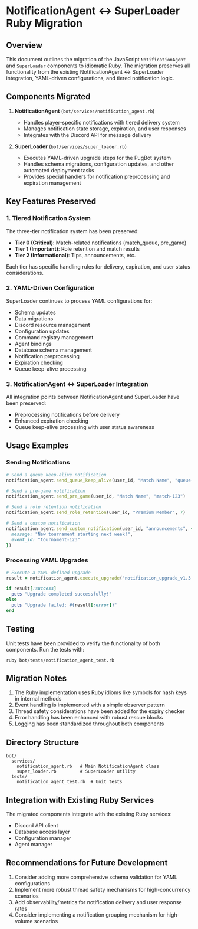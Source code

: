 # NotificationAgent ↔ SuperLoader Ruby Migration

## Overview

This document outlines the migration of the JavaScript `NotificationAgent` and `SuperLoader` components to idiomatic Ruby. The migration preserves all functionality from the existing NotificationAgent ↔ SuperLoader integration, YAML-driven configurations, and tiered notification logic.

## Components Migrated

1. **NotificationAgent** (`bot/services/notification_agent.rb`)
   - Handles player-specific notifications with tiered delivery system
   - Manages notification state storage, expiration, and user responses
   - Integrates with the Discord API for message delivery

2. **SuperLoader** (`bot/services/super_loader.rb`)
   - Executes YAML-driven upgrade steps for the PugBot system
   - Handles schema migrations, configuration updates, and other automated deployment tasks
   - Provides special handlers for notification preprocessing and expiration management

## Key Features Preserved

### 1. Tiered Notification System

The three-tier notification system has been preserved:

- **Tier 0 (Critical)**: Match-related notifications (match_queue, pre_game)
- **Tier 1 (Important)**: Role retention and match results
- **Tier 2 (Informational)**: Tips, announcements, etc.

Each tier has specific handling rules for delivery, expiration, and user status considerations.

### 2. YAML-Driven Configuration

SuperLoader continues to process YAML configurations for:

- Schema updates
- Data migrations
- Discord resource management
- Configuration updates
- Command registry management
- Agent bindings
- Database schema management
- Notification preprocessing
- Expiration checking
- Queue keep-alive processing

### 3. NotificationAgent ↔ SuperLoader Integration

All integration points between NotificationAgent and SuperLoader have been preserved:

- Preprocessing notifications before delivery
- Enhanced expiration checking
- Queue keep-alive processing with user status awareness

## Usage Examples

### Sending Notifications

```ruby
# Send a queue keep-alive notification
notification_agent.send_queue_keep_alive(user_id, "Match Name", "queue-123")

# Send a pre-game notification
notification_agent.send_pre_game(user_id, "Match Name", "match-123")

# Send a role retention notification
notification_agent.send_role_retention(user_id, "Premium Member", 7)

# Send a custom notification
notification_agent.send_custom_notification(user_id, "announcements", {
  message: "New tournament starting next week!",
  event_id: "tournament-123"
})
```

### Processing YAML Upgrades

```ruby
# Execute a YAML-defined upgrade
result = notification_agent.execute_upgrade("notification_upgrade_v1.3.yaml")

if result[:success]
  puts "Upgrade completed successfully!"
else
  puts "Upgrade failed: #{result[:error]}"
end
```

## Testing

Unit tests have been provided to verify the functionality of both components. Run the tests with:

```
ruby bot/tests/notification_agent_test.rb
```

## Migration Notes

1. The Ruby implementation uses Ruby idioms like symbols for hash keys in internal methods
2. Event handling is implemented with a simple observer pattern
3. Thread safety considerations have been added for the expiry checker
4. Error handling has been enhanced with robust rescue blocks
5. Logging has been standardized throughout both components

## Directory Structure

```
bot/
  services/
    notification_agent.rb   # Main NotificationAgent class
    super_loader.rb         # SuperLoader utility
  tests/
    notification_agent_test.rb  # Unit tests
```

## Integration with Existing Ruby Services

The migrated components integrate with the existing Ruby services:
- Discord API client
- Database access layer
- Configuration manager
- Agent manager

## Recommendations for Future Development

1. Consider adding more comprehensive schema validation for YAML configurations
2. Implement more robust thread safety mechanisms for high-concurrency scenarios
3. Add observability/metrics for notification delivery and user response rates
4. Consider implementing a notification grouping mechanism for high-volume scenarios
